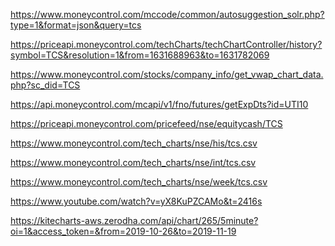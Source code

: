<!-- Search any stock -->
https://www.moneycontrol.com/mccode/common/autosuggestion_solr.php?type=1&format=json&query=tcs

<!-- Stock intraday trading data -->
https://priceapi.moneycontrol.com/techCharts/techChartController/history?symbol=TCS&resolution=1&from=1631688963&to=1631782069


https://www.moneycontrol.com/stocks/company_info/get_vwap_chart_data.php?sc_did=TCS

<!-- Detail info about stock F&O Expiry -->
https://api.moneycontrol.com/mcapi/v1/fno/futures/getExpDts?id=UTI10

<!-- Detail info about stock -->
https://priceapi.moneycontrol.com/pricefeed/nse/equitycash/TCS

<!-- historic data of stock -->
https://www.moneycontrol.com/tech_charts/nse/his/tcs.csv

<!-- intraday data of stock -->
https://www.moneycontrol.com/tech_charts/nse/int/tcs.csv

<!-- week data of stock -->
https://www.moneycontrol.com/tech_charts/nse/week/tcs.csv

https://www.youtube.com/watch?v=yX8KuPZCAMo&t=2416s

<!-- minute data of stock -->
https://kitecharts-aws.zerodha.com/api/chart/265/5minute?oi=1&access_token=&from=2019-10-26&to=2019-11-19